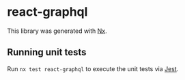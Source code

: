 # react-graphql

This library was generated with [Nx](https://nx.dev).

## Running unit tests

Run `nx test react-graphql` to execute the unit tests via [Jest](https://jestjs.io).
